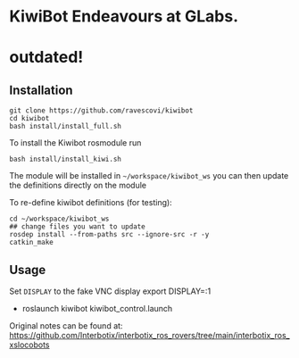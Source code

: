 # KiwiBot Endeavours at GLabs.


# outdated!

## Installation 

    git clone https://github.com/ravescovi/kiwibot
    cd kiwibot
    bash install/install_full.sh

To install the Kiwibot rosmodule run

    bash install/install_kiwi.sh

The module will be installed in `~/workspace/kiwibot_ws` you can then update the definitions directly on the module

To re-define kiwibot definitions (for testing):

    cd ~/workspace/kiwibot_ws
    ## change files you want to update
    rosdep install --from-paths src --ignore-src -r -y
    catkin_make

## Usage

Set `DISPLAY` to the fake VNC display
    export DISPLAY=:1

- roslaunch kiwibot kiwibot_control.launch



Original notes can be found at:
https://github.com/Interbotix/interbotix_ros_rovers/tree/main/interbotix_ros_xslocobots
